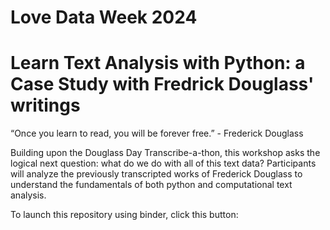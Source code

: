 # Love Data Week 2024
# Learn Text Analysis with Python: a Case Study with Fredrick Douglass' writings

“Once you learn to read, you will be forever free.” - Frederick Douglass
 
Building upon the Douglass Day Transcribe-a-thon, this workshop asks the logical next question: what do we do with all of this text data? Participants will analyze the previously transcripted works of Frederick Douglass to understand the fundamentals of both python and computational text analysis.

To launch this repository using binder, click this button: 
